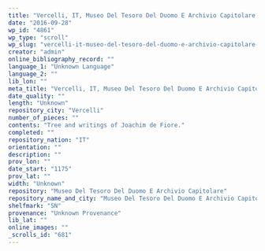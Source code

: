 ```yaml
---
title: "Vercelli, IT, Museo Del Tesoro Del Duomo E Archivio Capitolare, SN 4"
date: "2016-09-28"
wp_id: "4861"
wp_type: "scroll"
wp_slug: "vercelli-it-museo-del-tesoro-del-duomo-e-archivio-capitolare-sn-4"
creator: "admin"
online_bibliography_record: ""
language_1: "Unknown Language"
language_2: ""
lib_lon: ""
meta_title: "Vercelli, IT, Museo Del Tesoro Del Duomo E Archivio Capitolare, SN 4"
date_quality: ""
length: "Unknown"
repository_city: "Vercelli"
number_of_pieces: ""
contents: "Tree and writings of Joachim de Fiore."
completed: ""
repository_nation: "IT"
orientation: ""
description: ""
prov_lon: ""
date_start: "1175"
prov_lat: ""
width: "Unknown"
repository: "Museo Del Tesoro Del Duomo E Archivio Capitolare"
repository_name_and_city: "Museo Del Tesoro Del Duomo E Archivio Capitolare, Vercelli IT"
shelfmark: "SN"
provenance: "Unknown Provenance"
lib_lat: ""
online_images: ""
_scrolls_id: "681"
---
```



